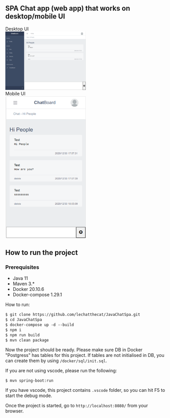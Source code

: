 ## SPA Chat app (web app) that works on desktop/mobile UI

Desktop UI<br/>
<img src="https://github.com/lechatthecat/JavaChatSpa/blob/master/chat_picture.png" width="50%"><br/>
Mobile UI<br/>
<img src="https://github.com/lechatthecat/JavaChatSpa/blob/master/mobile_chat.png" width="50%">

## How to run the project

### Prerequisites
- Java 11
- Maven 3.*
- Docker 20.10.6
- Docker-compose 1.29.1

How to run:

```
$ git clone https://github.com/lechatthecat/JavaChatSpa.git
$ cd JavaChatSpa
$ docker-compose up -d --build
$ npm i
$ npm run build
$ mvn clean package
```

Now the project should be ready. Please make sure DB in Docker "Postgress" has tables for this project. 
If tables are not initialised in DB, you can create them by using `/docker/sql/init.sql`.

If you are not using vscode, please run the following:

```
$ mvn spring-boot:run
```

If you have vscode, this project contains `.vscode` folder, so you can hit F5 to start the debug mode.

Once the project is started, go to `http://localhost:8080/` from your browser.

